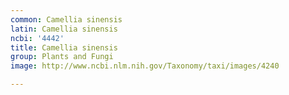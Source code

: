 ```yaml
---
common: Camellia sinensis
latin: Camellia sinensis
ncbi: '4442'
title: Camellia sinensis
group: Plants and Fungi
image: http://www.ncbi.nlm.nih.gov/Taxonomy/taxi/images/4240

---
```

